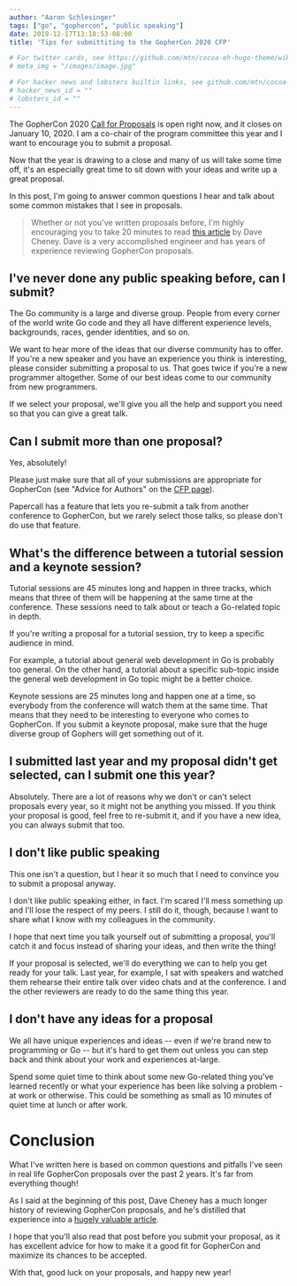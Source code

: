 ```yaml
---
author: "Aaron Schlesinger"
tags: ["go", "gophercon", "public speaking"]
date: 2019-12-17T13:18:53-08:00
title: 'Tips for submittiting to the GopherCon 2020 CFP'

# For twitter cards, see https://github.com/mtn/cocoa-eh-hugo-theme/wiki/Twitter-cards
# meta_img = "/images/image.jpg"

# For hacker news and lobsters builtin links, see github.com/mtn/cocoa-eh-hugo-theme/wiki/Social-Links
# hacker_news_id = ""
# lobsters_id = ""
---
```


The GopherCon 2020 [Call for Proposals](https://www.papercall.io/gophercon-2020) is open right now, and it closes on January 10, 2020. I am a co-chair of the program committee this year and I want to encourage you to submit a proposal.

Now that the year is drawing to a close and many of us will take some time off, it's an especially great time to sit down with your ideas and write up a great proposal.

In this post, I'm going to answer common questions I hear and talk about some common mistakes that I see in proposals.

>Whether or not you've written proposals before, I'm highly encouraging you to take 20 minutes to read [this article](https://dave.cheney.net/2017/02/12/how-to-write-a-successful-conference-proposal) by Dave Cheney. Dave is a very accomplished engineer and has years of experience reviewing GopherCon proposals.

## I've never done any public speaking before, can I submit?

The Go community is a large and diverse group. People from every corner of the world write Go code and they all have different experience levels, backgrounds, races, gender identities, and so on.

We want to hear more of the ideas that our diverse community has to offer. If you're a new speaker and you have an experience you think is interesting, please consider submitting a proposal to us. That goes twice if you're a new programmer altogether. Some of our best ideas come to our community from new programmers.

If we select your proposal, we'll give you all the help and support you need so that you can give a great talk.

## Can I submit more than one proposal?

Yes, absolutely!

Please just make sure that all of your submissions are appropriate for GopherCon (see "Advice for Authors" on the [CFP page](https://www.papercall.io/gophercon-2020)).

Papercall has a feature that lets you re-submit a talk from another conference to GopherCon, but we rarely select those talks, so please don't do use that feature. 

## What's the difference between a tutorial session and a keynote session?

Tutorial sessions are 45 minutes long and happen in three tracks, which means that three of them will be happening at the same time at the conference. These sessions need to talk about or teach a Go-related topic in depth.

If you're writing a proposal for a tutorial session, try to keep a specific audience in mind.

For example, a tutorial about general web development in Go is probably too general. On the other hand, a tutorial about a specific sub-topic inside the general web development in Go topic might be a better choice.

Keynote sessions are 25 minutes long and happen one at a time, so everybody from the conference will watch them at the same time. That means that they need to be interesting to everyone who comes to GopherCon. If you submit a keynote proposal, make sure that the huge diverse group of Gophers will get something out of it.

## I submitted last year and my proposal didn't get selected, can I submit one this year?

Absolutely. There are a lot of reasons why we don't or can't select proposals every year, so it might not be anything you missed. If you think your proposal is good, feel free to re-submit it, and if you have a new idea, you can always submit that too.

## I don't like public speaking

This one isn't a question, but I hear it so much that I need to convince you to submit a proposal anyway.

I don't like public speaking either, in fact. I'm scared I'll mess something up and I'll lose the respect of my peers. I still do it, though, because I want to share what I know with my colleagues in the community.

I hope that next time you talk yourself out of submitting a proposal, you'll catch it and focus instead of sharing your ideas, and then write the thing!

If your proposal is selected, we'll do everything we can to help you get ready for your talk. Last year, for example, I sat with speakers and watched them rehearse their entire talk over video chats and at the conference. I and the other reviewers are ready to do the same thing this year.

## I don't have any ideas for a proposal

We all have unique experiences and ideas -- even if we're brand new to programming or Go -- but it's hard to get them out unless you can step back and think about your work and experiences at-large.

Spend some quiet time to think about some new Go-related thing you've learned recently or what your experience has been like solving a problem - at work or otherwise. This could be something as small as 10 minutes of quiet time at lunch  or after work.

# Conclusion

What I've written here is based on common questions and pitfalls I've seen in real life GopherCon proposals over the past 2 years. It's far from everything though!

As I said at the beginning of this post, Dave Cheney has a much longer history of reviewing GopherCon proposals, and he's distilled that experience into a [hugely valuable article](https://dave.cheney.net/2017/02/12/how-to-write-a-successful-conference-proposal).

I hope that you'll also read that post before you submit your proposal, as it has excellent advice for how to make it a good fit for GopherCon and maximize its chances to be accepted.

With that, good luck on your proposals, and happy new year!
